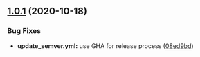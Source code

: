 ## [1.0.1](https://github.com/iranzo/gh-pages-jekyll-action/compare/1.0.0...1.0.1) (2020-10-18)

### Bug Fixes

- **update_semver.yml:** use GHA for release process ([08ed9bd](https://github.com/iranzo/gh-pages-jekyll-action/commit/08ed9bd489c5d2688a636200b1c97738ea7d0c78))
